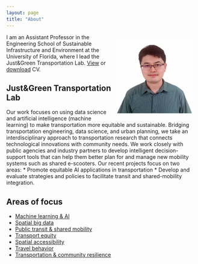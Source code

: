 ```yaml
---
layout: page
title: "About"
---
```




<img align="right" width="200" height="200" src="https://github.com/jacobyan0/jacobyan0.github.io/raw/master/images/Headshot_Yan.jpg" style="vertical-align:middle;margin:10px 10px"> I am an Assistant Professor in the Engineering School of Sustainable Infrastructure and Environment at the University of Florida, where I lead the Just&Green Transportation Lab. [View](https://docs.google.com/viewer?url=https://raw.githubusercontent.com/jacobyan0/jacobyan0.github.io/master/Yan_CV.pdf) or [download](https://raw.githubusercontent.com/jacobyan0/jacobyan0.github.io/master/Yan_CV.pdf) CV.


## Just&Green Transportation Lab

Our work focuses on using data science and artificial intelligence (machine learning) to make transportation more equitable and sustainable. Bridging transportation engineering, data science, and urban planning, we take an interdisciplinary approach to transportation research that connects technological innovations with community needs. We work closely with public agencies and industry partners to develop intelligent decision-support tools that can help them better plan for and manage new mobility systems such as shared e-scooters. Our recent projects focus on two areas: 
      * Promote equitable AI applications in transportation 
      * Develop and evaluate strategies and policies to facilitate transit and shared-mobility integration.

## Areas of focus

* [Machine learning & AI](https://jacobyan0.github.io/aibigdata/)
* [Spatial big data](https://jacobyan0.github.io/aibigdata/)
* [Public transit & shared mobility](https://jacobyan0.github.io/transitnewmobility/)
* [Transport equity](https://jacobyan0.github.io/equity/)
* [Spatial accessibility](https://jacobyan0.github.io/accessibility/)
* [Travel behavior](https://jacobyan0.github.io/travelbehavior/)
* [Transportation & community resilience](https://jacobyan0.github.io/resilience/)
